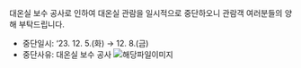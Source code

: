 대온실 보수 공사로 인하여 대온실 관람을 일시적으로 중단하오니 관람객 여러분들의 양해 부탁드립니다.
- 중단일시: ‘23. 12. 5.(화) → 12. 8.(금)
- 중단사유: 대온실 보수 공사 ![해당파일이미지](https://cgg.cha.go.kr/agapp/cmm/fms/getImage.do?atchFileId=FILE_000000000140556&fileSn=1)